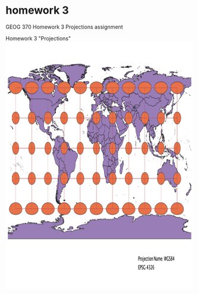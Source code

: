 # homework 3
GEOG 370 Homework 3 Projections assignment
<!DOCTYPE html>
<html lang="en">
<head>
    <meta charset="UTF-8">
    <meta http-equiv="X-UA-Compatible" content="IE=edge">
    <meta name="viewport" content="width=device-width, initial-scale=1.0">
    <title>Homework 3 index</title>
</head>
<body>
   Homework 3 "Projections"
   
<img src="./hw3 PNGS/4326.png" alt="wgs84" width="1000" height="666">
                                                                             
</body>
</html>